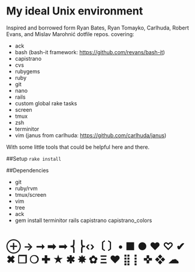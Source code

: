 # My ideal Unix environment

Inspired and borrowed form Ryan Bates, Ryan Tomayko, Carlhuda, Robert Evans, and Mislav Marohnić dotfile repos. covering:

- ack
- bash (bash-it framework: https://github.com/revans/bash-it)
- capistrano
- cvs
- rubygems
- ruby
- git
- nano
- rails
- custom global rake tasks
- screen
- tmux
- zsh
- terminitor
- vim (janus from carlhuda: https://github.com/carlhuda/janus)

With some little tools that could be helpful here and there.


##Setup
`rake install`

##Dependencies
- git
- ruby/rvm
- tmux/screen
- vim
- tree
- ack
- gem install terminitor rails capistrano capistrano_colors

# ⊕ → ➞ ➡ ➟ ⎨⎬‹›〔  〕• ■ ● ♥ ♡ ✔ ✖ ❐ ❍ ✚ ★ ✱ ✸ ✿ Ξ ❤ ⣿ ⡇ ✜ ❖  ☁